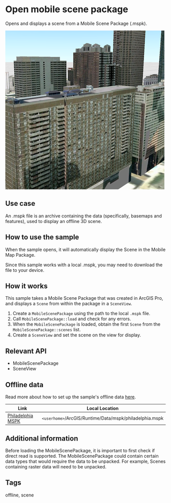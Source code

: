 # Open mobile scene package

Opens and displays a scene from a Mobile Scene Package (.mspk).

![](screenshot.png)

## Use case

An .mspk file is an archive containing the data (specifically, basemaps and features), used to display an offline 3D scene.

## How to use the sample

When the sample opens, it will automatically display the Scene in the Mobile Map Package.

Since this sample works with a local .mspk, you may need to download the file to your device.

## How it works

This sample takes a Mobile Scene Package that was created in ArcGIS Pro, and displays a `Scene` from within the package in a `SceneView`.

1. Create a `MobileScenePackage` using the path to the local `.mspk` file.
2. Call `MobileScenePackage::load` and check for any errors.
3. When the `MobileScenePackage` is loaded, obtain the first `Scene` from the `MobileScenePackage::scenes` list.
4. Create a `SceneView` and set the scene on the view for display.

## Relevant API

* MobileScenePackage
* SceneView

## Offline data

Read more about how to set up the sample's offline data [here](http://links.esri.com/ArcGISRuntimeQtSamples#use-offline-data-in-the-samples).

Link | Local Location
---------|-------|
|[Philadelphia MSPK](https://www.arcgis.com/home/item.html?id=7dd2f97bb007466ea939160d0de96a9d)| `<userhome>`/ArcGIS/Runtime/Data/mspk/philadelphia.mspk |

## Additional information
Before loading the MobileScenePackage, it is important to first check if direct read is supported. The MobileScenePackage could contain certain data types that would require the data to be unpacked. For example, Scenes containing raster data will need to be unpacked.

## Tags

offline, scene
